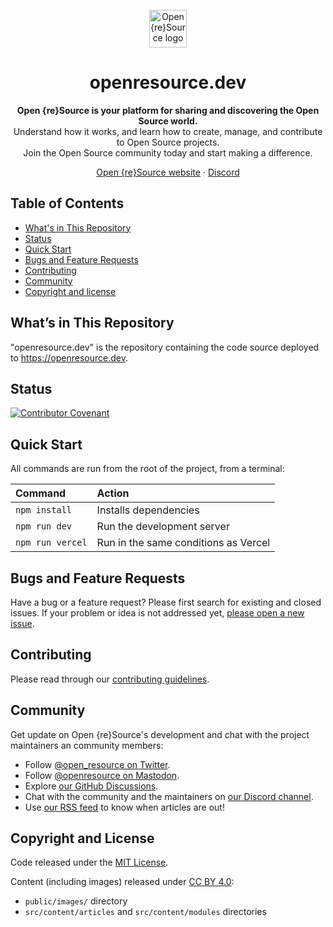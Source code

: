 <p align="center">
  <a href="https://openresource.dev/">
    <img src="https://user-images.githubusercontent.com/17381666/230775291-2f900d5a-5d3b-4f30-86c3-f2dd7714602c.svg" alt="Open {re}Source logo" height="60">
  </a>
</p>

<h1 align="center">openresource.dev</h1>

<p align="center">
  <b>Open {re}Source is your platform for sharing and discovering the Open Source world.</b>
  <br>
  Understand how it works, and learn how to create, manage, and contribute to Open Source projects.
  <br>
  Join the Open Source community today and start making a difference.
</p>

<p align="center">
  <a href="https://openresource.dev">Open {re}Source website</a>
  ·
  <a href="https://discord.gg/fpUDwEMGwE">Discord</a>
</p>

## Table of Contents

- [What's in This Repository](#whats-in-this-repository)
- [Status](#status)
- [Quick Start](#quick-start)
- [Bugs and Feature Requests](#bugs-and-feature-requests)
- [Contributing](#contributing)
- [Community](#community)
- [Copyright and license](#copyright-and-license)

## What’s in This Repository

"openresource.dev" is the repository containing the code source deployed to https://openresource.dev.

## Status

[![Contributor Covenant](https://img.shields.io/badge/Contributor%20Covenant-2.1-4baaaa.svg)](CODE_OF_CONDUCT.md)

## Quick Start

All commands are run from the root of the project, from a terminal:

| Command                | Action                                           |
| :--------------------- | :----------------------------------------------- |
| `npm install`          | Installs dependencies                            |
| `npm run dev`          | Run the development server                       |
| `npm run vercel`       | Run in the same conditions as Vercel             |

## Bugs and Feature Requests

Have a bug or a feature request? Please first search for existing and closed issues. If your problem or idea is not addressed yet, [please open a new issue](https://github.com/Open-reSource/openresource.dev/issues/new/choose).

## Contributing

Please read through our [contributing guidelines](https://github.com/Open-reSource/openresource.dev/blob/main/CONTRIBUTING.md).

## Community

Get update on Open {re}Source's development and chat with the project maintainers an community members:

- Follow [@open_resource on Twitter](https://twitter.com/open_resource).
- Follow [@openresource on Mastodon](https://fosstodon.org/@openresource).
- Explore [our GitHub Discussions](https://github.com/orgs/Open-reSource/discussions).
- Chat with the community and the maintainers on [our Discord channel](https://discord.com/invite/fpUDwEMGwE).
- Use [our RSS feed](https://www.openresource.dev/rss.xml) to know when articles are out!

## Copyright and License

Code released under the [MIT License](https://github.com/Open-reSource/openresource.dev/blob/main/LICENSE).

Content (including images) released under [CC BY 4.0](https://creativecommons.org/licenses/by/4.0/):
* `public/images/` directory
* `src/content/articles` and `src/content/modules` directories
